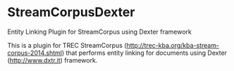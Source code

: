 StreamCorpusDexter
==================

Entity Linking Plugin for StreamCorpus using Dexter framework


This is a plugin for TREC StreamCorpus (http://trec-kba.org/kba-stream-corpus-2014.shtml) that performs entity linking for documents using Dexter (http://www.dxtr.it) framework. 
